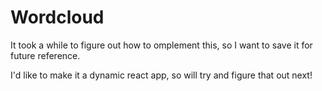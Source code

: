# Wordcloud

It took a while to figure out how to omplement this, so I want to save it for future reference.

I'd like to make it a dynamic react app, so will try and figure that out next!